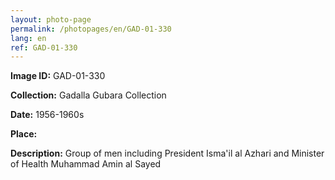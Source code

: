 ```yaml
---
layout: photo-page
permalink: /photopages/en/GAD-01-330
lang: en
ref: GAD-01-330
---
```


**Image ID:** GAD-01-330

**Collection:** Gadalla Gubara Collection

**Date:** 1956-1960s

**Place:**

**Description:** Group of men including President Isma'il al Azhari and Minister of Health Muhammad Amin al Sayed
